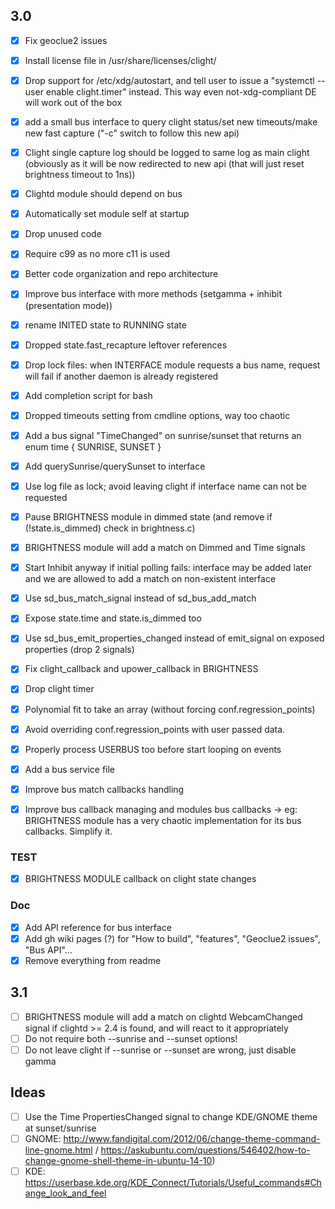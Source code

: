 ## 3.0
- [x] Fix geoclue2 issues
- [x] Install license file in /usr/share/licenses/clight/
- [x] Drop support for /etc/xdg/autostart, and tell user to issue a "systemctl --user enable clight.timer" instead. This way even not-xdg-compliant DE will work out of the box
- [x] add a small bus interface to query clight status/set new timeouts/make new fast capture ("-c" switch to follow this new api)
- [x] Clight single capture log should be logged to same log as main clight (obviously as it will be now redirected to new api (that will just reset brightness timeout to 1ns))
- [x] Clightd module should depend on bus
- [x] Automatically set module self at startup
- [x] Drop unused code
- [x] Require c99 as no more c11 is used
- [x] Better code organization and repo architecture

- [x] Improve bus interface with more methods (setgamma + inhibit (presentation mode))
- [x] rename INITED state to RUNNING state
- [x] Dropped state.fast_recapture leftover references
- [x] Drop lock files: when INTERFACE module requests a bus name, request will fail if another daemon is already registered
- [x] Add completion script for bash
- [x] Dropped timeouts setting from cmdline options, way too chaotic
- [x] Add a bus signal "TimeChanged" on sunrise/sunset that returns an enum time { SUNRISE, SUNSET }
- [x] Add querySunrise/querySunset to interface
- [x] Use log file as lock; avoid leaving clight if interface name can not be requested
- [x] Pause BRIGHTNESS module in dimmed state (and remove if (!state.is_dimmed) check in brightness.c)
- [x] BRIGHTNESS module will add a match on Dimmed and Time signals
- [x] Start Inhibit anyway if initial polling fails: interface may be added later and we are allowed to add a match on non-existent interface
- [x] Use sd_bus_match_signal instead of sd_bus_add_match
- [x] Expose state.time and state.is_dimmed too
- [x] Use sd_bus_emit_properties_changed instead of emit_signal on exposed properties (drop 2 signals)

- [x] Fix clight_callback and upower_callback in BRIGHTNESS
- [x] Drop clight timer
- [X] Polynomial fit to take an array (without forcing conf.regression_points)
- [x] Avoid overriding conf.regression_points with user passed data.
- [x] Properly process USERBUS too before start looping on events
- [x] Add a bus service file
- [x] Improve bus match callbacks handling

- [x] Improve bus callback managing and modules bus callbacks -> eg: BRIGHTNESS module has a very chaotic implementation for its bus callbacks. Simplify it.

### TEST
- [x] BRIGHTNESS MODULE callback on clight state changes

### Doc
- [x] Add API reference for bus interface
- [x] Add gh wiki pages (?) for "How to build", "features", "Geoclue2 issues", "Bus API"...
- [x] Remove everything from readme

## 3.1
- [ ] BRIGHTNESS module will add a match on clightd WebcamChanged signal if clightd >= 2.4 is found, and will react to it appropriately
- [ ] Do not require both --sunrise and --sunset options!
- [ ] Do not leave clight if --sunrise or --sunset are wrong, just disable gamma

## Ideas
- [ ] Use the Time PropertiesChanged signal to change KDE/GNOME theme at sunset/sunrise 
- [ ] GNOME: http://www.fandigital.com/2012/06/change-theme-command-line-gnome.html / https://askubuntu.com/questions/546402/how-to-change-gnome-shell-theme-in-ubuntu-14-10)
- [ ] KDE: https://userbase.kde.org/KDE_Connect/Tutorials/Useful_commands#Change_look_and_feel
